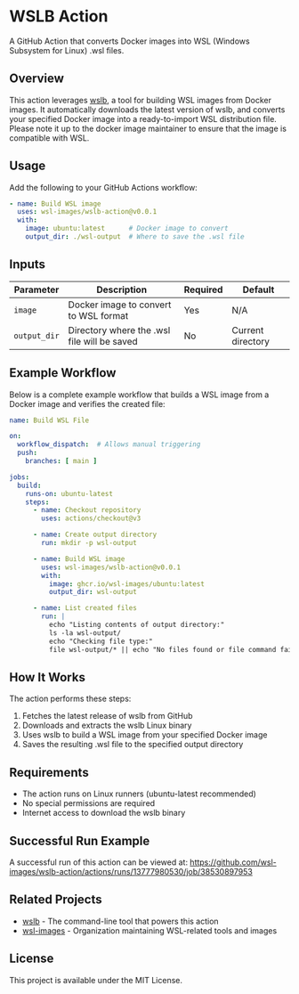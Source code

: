 # WSLB Action

A GitHub Action that converts Docker images into WSL (Windows Subsystem for Linux) .wsl files.

## Overview

This action leverages [wslb](https://github.com/wsl-images/wslb), a tool for building WSL images from Docker images. It automatically downloads the latest version of wslb, and converts your specified Docker image into a ready-to-import WSL distribution file. Please note it up to the docker image maintainer to ensure that the image is compatible with WSL.

## Usage

Add the following to your GitHub Actions workflow:

```yaml
- name: Build WSL image
  uses: wsl-images/wslb-action@v0.0.1
  with:
    image: ubuntu:latest      # Docker image to convert
    output_dir: ./wsl-output  # Where to save the .wsl file
```

## Inputs

| Parameter | Description | Required | Default |
|-----------|-------------|----------|---------|
| `image` | Docker image to convert to WSL format | Yes | N/A |
| `output_dir` | Directory where the .wsl file will be saved | No | Current directory |

## Example Workflow

Below is a complete example workflow that builds a WSL image from a Docker image and verifies the created file:

```yaml
name: Build WSL File

on:
  workflow_dispatch:  # Allows manual triggering
  push:
    branches: [ main ]

jobs:
  build:
    runs-on: ubuntu-latest
    steps:
      - name: Checkout repository
        uses: actions/checkout@v3

      - name: Create output directory
        run: mkdir -p wsl-output

      - name: Build WSL image
        uses: wsl-images/wslb-action@v0.0.1
        with:
          image: ghcr.io/wsl-images/ubuntu:latest
          output_dir: wsl-output

      - name: List created files
        run: |
          echo "Listing contents of output directory:"
          ls -la wsl-output/
          echo "Checking file type:"
          file wsl-output/* || echo "No files found or file command failed"
```

## How It Works

The action performs these steps:
1. Fetches the latest release of wslb from GitHub
2. Downloads and extracts the wslb Linux binary
3. Uses wslb to build a WSL image from your specified Docker image
4. Saves the resulting .wsl file to the specified output directory

## Requirements

- The action runs on Linux runners (ubuntu-latest recommended)
- No special permissions are required
- Internet access to download the wslb binary

## Successful Run Example

A successful run of this action can be viewed at:
https://github.com/wsl-images/wslb-action/actions/runs/13777980530/job/38530897953

## Related Projects

- [wslb](https://github.com/wsl-images/wslb) - The command-line tool that powers this action
- [wsl-images](https://github.com/wsl-images) - Organization maintaining WSL-related tools and images

## License

This project is available under the MIT License.